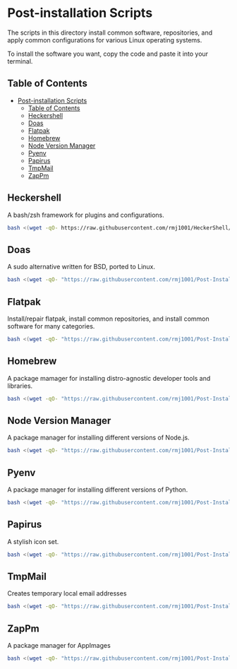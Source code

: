 <!--
##############################################
#   Author(s): RMCJ <rmichael1001@gmail.com>
#   Project: HeckerShell
#   Version: 1.0
#
#   Usage: n/a
#
#   Description: Distro post-install info
#
##############################################
-->
# Post-installation Scripts

The scripts in this directory install common software, repositories, and apply
common configurations for various Linux operating systems.

To install the software you want, copy the code and paste it into your terminal.

## Table of Contents

- [Post-installation Scripts](#post-installation-scripts)
  - [Table of Contents](#table-of-contents)
  - [Heckershell](#heckershell)
  - [Doas](#doas)
  - [Flatpak](#flatpak)
  - [Homebrew](#homebrew)
  - [Node Version Manager](#node-version-manager)
  - [Pyenv](#pyenv)
  - [Papirus](#papirus)
  - [TmpMail](#tmpmail)
  - [ZapPm](#zappm)

## Heckershell

A bash/zsh framework for plugins and configurations.

```bash
bash <(wget -qO- https://raw.githubusercontent.com/rmj1001/HeckerShell/main/auto/install.sh)
```

## Doas

A sudo alternative written for BSD, ported to Linux.

```bash
bash <(wget -qO- "https://raw.githubusercontent.com/rmj1001/Post-Installers/main/miscellaneous/doas.sh")
```

## Flatpak

Install/repair flatpak, install common repositories, and install common software 
for many categories.

```bash
bash <(wget -qO- "https://raw.githubusercontent.com/rmj1001/Post-Installers/main/miscellaneous/flatpak.sh")
```

## Homebrew

A package mamager for installing distro-agnostic developer tools and libraries.

```bash
bash <(wget -qO- "https://raw.githubusercontent.com/rmj1001/Post-Installers/main/miscellaneous/homebrew.sh")
```

## Node Version Manager

A package manager for installing different versions of Node.js.

```bash
bash <(wget -qO- "https://raw.githubusercontent.com/rmj1001/Post-Installers/main/miscellaneous/nvm.sh")
```

## Pyenv

A package manager for installing different versions of Python.

```bash
bash <(wget -qO- "https://raw.githubusercontent.com/rmj1001/Post-Installers/main/miscellaneous/pyenv.sh")
```

## Papirus

A stylish icon set.

```bash
bash <(wget -qO- "https://raw.githubusercontent.com/rmj1001/Post-Installers/main/miscellaneous/papirus.sh")
```

## TmpMail

Creates temporary local email addresses

```bash
bash <(wget -qO- "https://raw.githubusercontent.com/rmj1001/Post-Installers/main/miscellaneous/tmpmail.sh")
```

## ZapPm

A package manager for AppImages

```bash
bash <(wget -qO- "https://raw.githubusercontent.com/rmj1001/Post-Installers/main/miscellaneous/zappm.sh")
```

